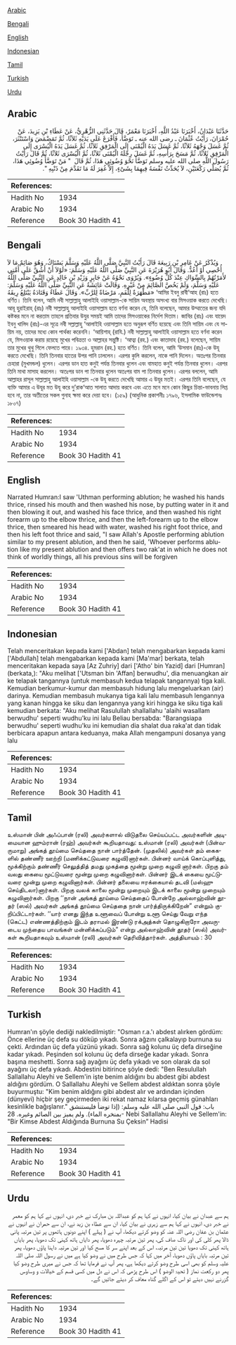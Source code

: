 [Arabic](#arabic)

[Bengali](#bengali)

[English](#english)

[Indonesian](#indonesian)

[Tamil](#tamil)

[Turkish](#turkish)

[Urdu](#urdu)

## Arabic


<div dir="rtl" lang="ar" style={{fontSize:'larger',backgroundColor:'#f8f9fa',padding:20}}>
حَدَّثَنَا عَبْدَانُ، أَخْبَرَنَا عَبْدُ اللَّهِ، أَخْبَرَنَا مَعْمَرٌ، قَالَ حَدَّثَنِي الزُّهْرِيُّ، عَنْ عَطَاءِ بْنِ يَزِيدَ، عَنْ حُمْرَانَ، رَأَيْتُ عُثْمَانَ ـ رضى الله عنه ـ تَوَضَّأَ، فَأَفْرَغَ عَلَى يَدَيْهِ ثَلاَثًا، ثُمَّ تَمَضْمَضَ وَاسْتَنْثَرَ، ثُمَّ غَسَلَ وَجْهَهُ ثَلاَثًا، ثُمَّ غَسَلَ يَدَهُ الْيُمْنَى إِلَى الْمَرْفِقِ ثَلاَثًا، ثُمَّ غَسَلَ يَدَهُ الْيُسْرَى إِلَى الْمَرْفِقِ ثَلاَثًا، ثُمَّ مَسَحَ بِرَأْسِهِ، ثُمَّ غَسَلَ رِجْلَهُ الْيُمْنَى ثَلاَثًا، ثُمَّ الْيُسْرَى ثَلاَثًا، ثُمَّ قَالَ رَأَيْتُ رَسُولَ اللَّهِ صلى الله عليه وسلم تَوَضَّأَ نَحْوَ وُضُوئِي هَذَا، ثُمَّ قَالَ ‏ "‏ مَنْ تَوَضَّأَ وُضُوئِي هَذَا، ثُمَّ يُصَلِّي رَكْعَتَيْنِ، لاَ يُحَدِّثُ نَفْسَهُ فِيهِمَا بِشَىْءٍ، إِلاَّ غُفِرَ لَهُ مَا تَقَدَّمَ مِنْ ذَنْبِهِ ‏"‏‏.‏
</div>
<div style={{backgroundColor:'#f8f9fa',padding:20, marginBottom: 10}}><table> <thead> <tr> <th>References:</th> <th></th> </tr> </thead> <tbody><tr><td>Hadith No</td><td>1934</td></tr><tr><td>Arabic No</td><td>1934</td></tr><tr><td>Reference</td><td>Book 30 Hadith 41</td></tr></tbody></table></div>

## Bengali


<div dir="ltr" lang="bn" style={{fontSize:'larger',backgroundColor:'#f8f9fa',padding:20}}>
وَيُذْكَرُ عَنْ عَامِرِ بْنِ رَبِيعَةَ قَالَ رَأَيْتُ النَّبِيَّ صَلَّى اللَّهُ عَلَيْهِ وَسَلَّمَ يَسْتَاكُ، وَهُوَ صَائِمٌ مَا لاَ أُحْصِي أَوْ أَعُدُّ. وَقَالَ أَبُو هُرَيْرَةَ عَنِ النَّبِيِّ صَلَّى اللَّهُ عَلَيْهِ وَسَلَّمَ: «لَوْلاَ أَنْ أَشُقَّ عَلَى أُمَّتِي لأَمَرْتُهُمْ بِالسِّوَاكِ عِنْدَ كُلِّ وُضُوءٍ». وَيُرْوَى نَحْوُهُ عَنْ جَابِرٍ وَزَيْدِ بْنِ خَالِدٍ عَنِ النَّبِيِّ صَلَّى اللَّهُ عَلَيْهِ وَسَلَّمَ، وَلَمْ يَخُصَّ الصَّائِمَ مِنْ غَيْرِهِ. وَقَالَتْ عَائِشَةُ عَنِ النَّبِيِّ صَلَّى اللَّهُ عَلَيْهِ وَسَلَّمَ: «مَطْهَرَةٌ لِلْفَمِ، مَرْضَاةٌ لِلرَّبِّ». وَقَالَ عَطَاءٌ وَقَتَادَةُ يَبْتَلِعُ رِيقَهُ ‘আমির ইবনু রাবী‘আহ (রাঃ) হতে বর্ণিত। তিনি বলেন, আমি নবী সাল্লাল্লাহু আলাইহি ওয়াসাল্লাম-কে সায়িম অবস্থায় অসংখ্য বার মিসওয়াক করতে দেখেছি। আবূ হুরাইরাহ্ (রাঃ) নবী সাল্লাল্লাহু আলাইহি ওয়াসাল্লাম হতে বর্ণনা করেন যে, তিনি বলেছেন, আমার উম্মাতের জন্য যদি কষ্টকর মনে না করতাম তাহলে প্রতিবার উযুর সময়ই আমি তাদের মিসওয়াকের নির্দেশ দিতাম। জাবির (রাঃ) এবং যায়েদ ইবনু খালিদ (রাঃ)-এর সূত্রে নবী সল্লাল্লাহু ‘আলাইহি ওয়াসাল্লাম হতে অনুরূপ বর্ণিত হয়েছে এবং তিনি সায়িম এবং যে সায়িম নয়, তাদের মধ্যে কোন পার্থক্য করেননি। ‘আয়িশাহ্ (রাযি.) নবী সাল্লাল্লাহু আলাইহি ওয়াসাল্লাম হতে বর্ণনা করেন যে, মিসওয়াক করায় রয়েছে মুখের পবিত্রতা ও আল্লাহর সন্তুষ্টি। ‘আত্বা (রহ.) এবং কাতাদাহ (রহ.) বলেছেন, সায়িম তার মুখের থুথু গিলে ফেলতে পারে। ১৯৩৪. হুমরান (রহ.) হতে বর্ণিত। তিনি বলেন, আমি ‘উসমান (রাঃ)-কে উযূ করতে দেখেছি। তিনি তিনবার হাতের উপর পানি ঢাললেন। এরপর কুলি করলেন, নাকে পানি দিলেন। অতঃপর তিনবার চেহারা (মুখমন্ডল) ধুলেন। এরপর ডান হাত কনুই পর্যন্ত তিনবার ধুলেন এবং বামহাত কনুই পর্যন্ত তিনবার ধুলেন। এরপর তিনি মাথা মাসাহ করলেন। অতঃপর ডান পা তিনবার ধুলেন অতঃপর বাম পা তিনবার ধুলেন। এরপর বললেন, আমি আল্লাহর রাসূল সাল্লাল্লাহু আলাইহি ওয়াসাল্লাম -কে উযূ করতে দেখেছি আমার এ উযূর মতই। এরপর তিনি বলেছেন, যে ব্যক্তি আমার এ উযূর মত উযূ করে দু’রাক‘আত সালাত আদায় করবে এবং এতে মনে মনে কোন কিছুর চিন্তা-ভাবনায় লিপ্ত হবে না, তার অতীতের সকল গুনাহ ক্ষমা করে দেয়া হবে। (১৫৯) (আধুনিক প্রকাশনীঃ ১৭৯৬, ইসলামিক ফাউন্ডেশনঃ ১৮০৭)
</div>
<div style={{backgroundColor:'#f8f9fa',padding:20, marginBottom: 10}}><table> <thead> <tr> <th>References:</th> <th></th> </tr> </thead> <tbody><tr><td>Hadith No</td><td>1934</td></tr><tr><td>Arabic No</td><td>1934</td></tr><tr><td>Reference</td><td>Book 30 Hadith 41</td></tr></tbody></table></div>

## English


<div dir="ltr" lang="en" style={{fontSize:'larger',backgroundColor:'#f8f9fa',padding:20}}>
Narrated Humran:I saw 'Uthman performing ablution; he washed his hands thrice, rinsed his mouth and then washed his nose, by putting water in it and then blowing it out, and washed his face thrice, and then washed his right forearm up to the elbow thrice, and then the left-forearm up to the elbow thrice, then smeared his head with water, washed his right foot thrice, and then his left foot thrice and said, "I saw Allah's Apostle performing ablution similar to my present ablution, and then he said, 'Whoever performs ablution like my present ablution and then offers two rak'at in which he does not think of worldly things, all his previous sins will be forgiven
</div>
<div style={{backgroundColor:'#f8f9fa',padding:20, marginBottom: 10}}><table> <thead> <tr> <th>References:</th> <th></th> </tr> </thead> <tbody><tr><td>Hadith No</td><td>1934</td></tr><tr><td>Arabic No</td><td>1934</td></tr><tr><td>Reference</td><td>Book 30 Hadith 41</td></tr></tbody></table></div>

## Indonesian


<div dir="ltr" lang="id" style={{fontSize:'larger',backgroundColor:'#f8f9fa',padding:20}}>
Telah menceritakan kepada kami ['Abdan] telah mengabarkan kepada kami ['Abdullah] telah mengabarkan kepada kami [Ma'mar] berkata, telah menceritakan kepada saya [Az Zuhriy] dari ['Atho' bin Yazid] dari [Humran] (berkata,): "Aku melihat ['Utsman bin 'Affan] berwudhu', dia menuangkan air ke telapak tangannya (untuk membasuh kedua telapak tangannya) tiga kali. Kemudian berkumur-kumur dan membasuh hidung lalu mengeluarkan (air) darinya. Kemudian membasuh mukanya tiga kali lalu membasuh lengannya yang kanan hingga ke siku dan lengannya yang kiri hingga ke siku tiga kali kemudian berkata: "Aku melihat Rasulullah shallallahu 'alaihi wasallam berwudhu' seperti wudhu'ku ini lalu Beliau bersabda: "Barangsiapa berwudhu' seperti wudhu'ku ini kemudian dia shalat dua raka'at dan tidak berbicara apapun antara keduanya, maka Allah mengampuni dosanya yang lalu
</div>
<div style={{backgroundColor:'#f8f9fa',padding:20, marginBottom: 10}}><table> <thead> <tr> <th>References:</th> <th></th> </tr> </thead> <tbody><tr><td>Hadith No</td><td>1934</td></tr><tr><td>Arabic No</td><td>1934</td></tr><tr><td>Reference</td><td>Book 30 Hadith 41</td></tr></tbody></table></div>

## Tamil


<div dir="ltr" lang="ta" style={{fontSize:'larger',backgroundColor:'#f8f9fa',padding:20}}>
உஸ்மான் பின் அஃப்பான் (ரலி) அவர்களால் விடுதலை செய்யப்பட்ட அவர்களின் அடிமையான ஹும்ரான் (ரஹ்) அவர்கள் கூறியதாவது: உஸ்மான் (ரலி) அவர்கள் (பின்வருமாறு) அங்கத் தூய்மை செய்ததை நான் பார்த்தேன். (முதலில்) அவர்கள் தம் கைகளில் தண்ணீர் ஊற்றி (மணிக்கட்டுவரை கழுவி)னார்கள். பின்னர் வாய்க் கொப்புளித்து, மூக்கிற்கும் தண்ணீர் செலுத்தித் தமது முகத்தை மூன்று முறை கழுவி னார்கள். பிறகு தம் வலது கையை மூட்டுவரை மூன்று முறை கழுவினார்கள். பின்னர் இடக் கையை மூட்டுவரை மூன்று முறை கழுவினார்கள். பின்னர் தலையை ஈரக்கையால் தடவி (மஸ்ஹு செய்திடலா)னார்கள். பிறகு வலக் காலை மூன்று முறையும் இடக் காலை மூன்று முறையும் கழுவினார்கள். பிறகு ‘‘நான் அங்கத் தூய்மை செய்ததைப் போன்றே அல்லாஹ்வின் தூதர் (ஸல்) அவர்கள் அங்கத் தூய்மை செய்ததை நான் பார்த்திருக்கிறேன்” என்றும் குறிப்பிட்டார்கள். ‘‘யார் எனது இந்த உளூவைப் போன்று உளூ செய்து வேறு எந்த (கெட்ட) எண்ணத்திற்கும் இடம் தராமல் இரண்டு ரக்அத்கள் தொழுகிறாரோ அவருடைய முந்தைய பாவங்கள் மன்னிக்கப்படும்” என்று அல்லாஹ்வின் தூதர் (ஸல்) அவர்கள் கூறியதாகவும் உஸ்மான் (ரலி) அவர்கள் தெரிவித்தார்கள். அத்தியாயம் : 30
</div>
<div style={{backgroundColor:'#f8f9fa',padding:20, marginBottom: 10}}><table> <thead> <tr> <th>References:</th> <th></th> </tr> </thead> <tbody><tr><td>Hadith No</td><td>1934</td></tr><tr><td>Arabic No</td><td>1934</td></tr><tr><td>Reference</td><td>Book 30 Hadith 41</td></tr></tbody></table></div>

## Turkish


<div dir="ltr" lang="tr" style={{fontSize:'larger',backgroundColor:'#f8f9fa',padding:20}}>
Humran'ın şöyle dediği nakledilmiştir: "Osman r.a.'ı abdest alırken gördüm: Önce ellerine üç defa su döküp yıkadı. Sonra ağzını çalkalayıp burnuna su çekti. Ardından üç defa yüzünü yıkadı. Sonra sağ kolunu üç defa dirseğine kadar yıkadı. Peşinden sol kolunu üç defa dirseğe kadar yıkadı. Sonra başına meshetti. Sonra sağ ayağını üç defa yıkadı ve son olarak da sol ayağını üç defa yıkadı. Abdestini bitirince şöyle dedi: "Ben Resulullah Sallallahu Aleyhi ve Sellem'in işte benim aldığını bu abdest gibi abdest aldığını gördüm. O Sallallahu Aleyhi ve Sellem abdest aldıktan sonra şöyle buyurmuştu: "Kim benim aldığını gibi abdest alır ve ardından içinden (dünyevi) hiçbir şey geçirmeden iki rekat namaz kılarsa geçmiş günahları kesinlikle bağışlanır." باب: قول النبي صلى الله عليه وسلم: (إذا توضأ فليستنشق بمنخره الماء). ولم يميز بين الصائم وغيره. 28- Nebi Sallallahu Aleyhi ve Sellem'in: "Bir Kimse Abdest Aldığında Burnuna Su Çeksin” Hadisi
</div>
<div style={{backgroundColor:'#f8f9fa',padding:20, marginBottom: 10}}><table> <thead> <tr> <th>References:</th> <th></th> </tr> </thead> <tbody><tr><td>Hadith No</td><td>1934</td></tr><tr><td>Arabic No</td><td>1934</td></tr><tr><td>Reference</td><td>Book 30 Hadith 41</td></tr></tbody></table></div>

## Urdu


<div dir="rtl" lang="ur" style={{fontSize:'larger',backgroundColor:'#f8f9fa',padding:20}}>
ہم سے عبدان نے بیان کیا، انہوں نے کہا ہم کو عبداللہ بن مبارک نے خبر دی، انہوں نے کہا ہم کو معمر نے خبر دی، انہوں نے کہا ہم سے زہری نے بیان کیا، ان سے عطاء بن زید نے، ان سے حمران نے انہوں نے عثمان بن عفان رضی اللہ عنہ کو وضو کرتے دیکھا، آپ نے ( پہلے ) اپنے دونوں ہاتھوں پر تین مرتبہ پانی ڈالا پھر کلی کی اور ناک صاف کی، پھر تین مرتبہ چہرہ دھویا، پھر دایاں ہاتھ کہنی تک دھویا، پھر بایاں ہاتھ کہنی تک دھویا تین تین مرتبہ، اس کے بعد اپنے سر کا مسح کیا اور تین مرتبہ داہنا پاؤں دھویا، پھر تین مرتبہ بایاں پاؤں دھویا، آخر میں کہا کہ جس طرح میں نے وضو کیا ہے میں نے رسول اللہ صلی اللہ علیہ وسلم کو بھی اسی طرح وضو کرتے دیکھا ہے، پھر آپ نے فرمایا تھا کہ جس نے میری طرح وضو کیا پھر دو رکعت نماز ( تحیۃ الوضو ) اس طرح پڑھی کہ اس نے دل میں کسی قسم کے خیالات و وساوس گزرنے نہیں دیئے تو اس کے اگلے گناہ معاف کر دیئے جائیں گے۔
</div>
<div style={{backgroundColor:'#f8f9fa',padding:20, marginBottom: 10}}><table> <thead> <tr> <th>References:</th> <th></th> </tr> </thead> <tbody><tr><td>Hadith No</td><td>1934</td></tr><tr><td>Arabic No</td><td>1934</td></tr><tr><td>Reference</td><td>Book 30 Hadith 41</td></tr></tbody></table></div>
